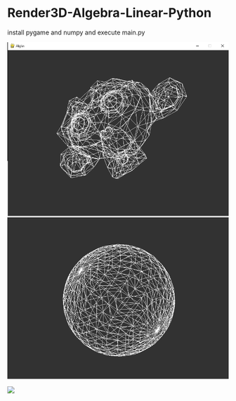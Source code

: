 # Render3D-Algebra-Linear-Python

install pygame and numpy and execute main.py

![monkey](https://github.com/AchcarLucas/Render3D-Algebra-Linear-Python/blob/master/render-image/git-project-render3d.png?raw=true)
![sphere](https://raw.githubusercontent.com/AchcarLucas/Render3D-Algebra-Linear-Python/master/render-image/sphere.png)

![](https://github.com/AchcarLucas/Render3D-Algebra-Linear-Python/blob/master/render-image/gif_01.gif)
